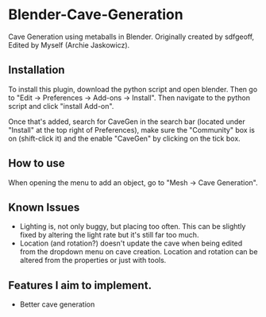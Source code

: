 # Blender-Cave-Generation
Cave Generation using metaballs in Blender. Originally created by sdfgeoff, Edited by Myself (Archie Jaskowicz).

## Installation
To install this plugin, download the python script and open blender. Then go to "Edit -> Preferences -> Add-ons -> Install". Then navigate to the python script and click "install Add-on".

Once that's added, search for CaveGen in the search bar (located under "Install" at the top right of Preferences), make sure the "Community" box is on (shift-click it) and the enable "CaveGen" by clicking on the tick box.

## How to use

When opening the menu to add an object, go to "Mesh -> Cave Generation".

## Known Issues

- Lighting is, not only buggy, but placing too often. This can be slightly fixed by altering the light rate but it's still far too much.
- Location (and rotation?) doesn't update the cave when being edited from the dropdown menu on cave creation. Location and rotation can be altered from the properties or just with tools.

## Features I aim to implement.

- Better cave generation
